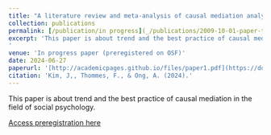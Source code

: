 ```yaml
---
title: "A literature review and meta-analysis of causal mediation analysis in social psychology"
collection: publications
permalink: [/publication/in progress](_/publications/2009-10-01-paper-title-number-1.md)
excerpt: 'This paper is about trend and the best practice of causal mediation in the field of social psychology. 
'
venue: 'In progress paper (preregistered on OSF)'
date: 2024-06-27
paperurl: '[http://academicpages.github.io/files/paper1.pdf](https://doi.org/10.17605/OSF.IO/DTK4H)'
citation: 'Kim, J,, Thommes, F., & Ong, A. (2024).'
---
```

This paper is about trend and the best practice of causal mediation in the field of social psychology. 

[Access preregistration here]([http://academicpages.github.io/files/paper1.pdf](https://doi.org/10.17605/OSF.IO/DTK4H))

